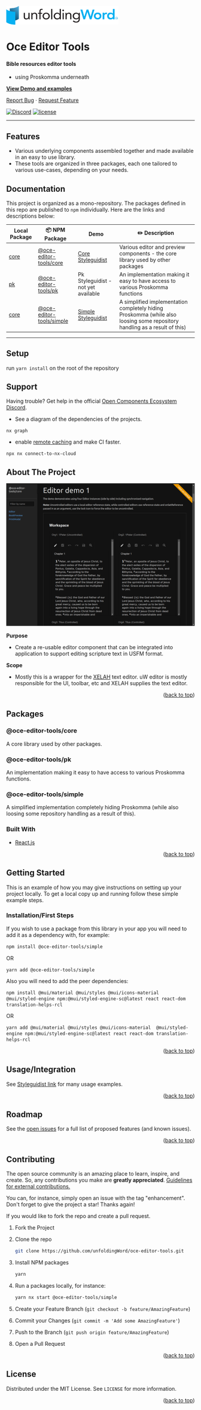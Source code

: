 <div id="top"></div>

<!-- PROJECT LOGO -->
<br />
  <a href="https://oce-editor-tools.netlify.app/">
    <img src="images/uW.png" alt="Logo" width="300" height="50">
  </a>

# Oce Editor Tools

#### Bible resources editor tools 
- using Proskomma underneath

<a href="https://oce-editor-tools.netlify.app/"><strong>View Demo and examples</strong></a>

<a href="https://github.com/unfoldingWord/oce-editor-tools/issues">Report Bug</a>
·
<a href="https://github.com/unfoldingWord/oce-editor-tools/issues">Request Feature</a>


<p>
<a href="https://opencomponents.io/component/unfoldingWord/findr" title="findr is part of the OCE"></a>
<a href="https://discord.com/channels/867746700390563850/867746700390563853" title="OCE discord server"><img src="https://img.shields.io/badge/Discord-%235865F2.svg?style=for-the-badge&amp;logo=discord&amp;logoColor=white" alt="Discord"></a>
<a href="https://github.com/unfoldingWord/findr/blob/HEAD/LICENSE"><img src="https://img.shields.io/badge/license-MIT-blue.svg?style=for-the-badge" alt="license"></a>
</p>

---

## Features

  - Various underlying components assembled together and made available in an easy to use library.
  - These tools are organized in three packages, each one tailored to various use-cases, depending on your needs.

## Documentation

This project is organized as a mono-repository. The packages defined in this repo are published to `npm` individually. Here are the links and descriptions below:

| Local Package | 📦 NPM Package | Demo | ✏️ Description |
| - | - | - | - |
| [core](./packages/core) | [@oce-editor-tools/core](https://npmjs.com/@oce-editor-tools/core)  | [Core Styleguidist](https://oce-editor-tools-core.netlify.app/) | Various editor and preview components - the core library used by other packages|
| [pk](./packages/pk) | [@oce-editor-tools/pk](https://npmjs.com/@oce-editor-tools/pk)  | Pk Styleguidist - not yet available | An implementation making it easy to have access to various Proskomma functions |
| [core](./packages/core) | [@oce-editor-tools/simple](https://npmjs.com/@oce-editor-tools/simple)  | [Simple Styleguidist](https://oce-editor-tools-core.netlify.app/) | A simplified implementation completely hiding Proskomma (while also loosing some repository handling as a result of this) |

---

## Setup

run `yarn install` on the root of the repository

## Support

Having trouble? Get help in the official [Open Components Ecosystem Discord](https://discord.com/channels/867746700390563850/1019675732324143205).


*  See a diagram of the dependencies of the projects.

  ```Shell
  nx graph  
  ```

*  enable [remote caching](https://nx.app) and make CI faster.
  ```Shell
  npx nx connect-to-nx-cloud
  ```


<!-- ABOUT THE PROJECT -->
## About The Project

![Product Name Screen Shot](./images/screenshot.png)


**Purpose**
- Create a re-usable editor component that can be integrated into application to support editing scripture text in USFM format.

**Scope**
- Mostly this is a wrapper for the [XELAH](https://github.com/xelahjs/xelah) text editor. uW editor is mostly responsible for the UI, toolbar, etc and XELAH supplies the text editor.

<p align="right">(<a href="#top">back to top</a>)</p>

## Packages

### @oce-editor-tools/core

A core library used by other packages.

### @oce-editor-tools/pk

An implementation making it easy to have access to various Proskomma functions.

### @oce-editor-tools/simple

A simplified implementation completely hiding Proskomma (while also loosing some repository handling as a result of this).


### Built With

* [React.js](https://reactjs.org/)

<p align="right">(<a href="#top">back to top</a>)</p>



<!-- GETTING STARTED -->
## Getting Started

This is an example of how you may give instructions on setting up your project locally.
To get a local copy up and running follow these simple example steps.


### Installation/First Steps

If you wish to use a package from this library in your app you will need to add it as a dependency with, for example:
```sh
npm install @oce-editor-tools/simple
```
OR
```shell
yarn add @oce-editor-tools/simple
```
Also you will need to add the peer dependencies:
```shell
npm install @mui/material @mui/styles @mui/icons-material  @mui/styled-engine npm:@mui/styled-engine-sc@latest react react-dom translation-helps-rcl
```
OR 
```shell
yarn add @mui/material @mui/styles @mui/icons-material  @mui/styled-engine npm:@mui/styled-engine-sc@latest react react-dom translation-helps-rcl
```
<p align="right">(<a href="#top">back to top</a>)</p>

<!-- USAGE EXAMPLES -->
## Usage/Integration

See [Styleguidist link](https://oce-editor-tools.netlify.app/) for many usage examples.

<p align="right">(<a href="#top">back to top</a>)</p>

<!-- ROADMAP -->
## Roadmap

See the [open issues](https://github.com/unfoldingWord/oce-editor-tools/issues) for a full list of proposed features (and known issues).

<p align="right">(<a href="#top">back to top</a>)</p>

<!-- CONTRIBUTING -->
## Contributing

The open source community is an amazing place to learn, inspire, and create. So, any contributions you make are **greatly appreciated**.  [Guidelines for external contributions.](https://forum.door43.org)

You can, for instance, simply open an issue with the tag "enhancement".
Don't forget to give the project a star! Thanks again!

If you would like to fork the repo and create a pull request.

1. Fork the Project
2. Clone the repo
   ```sh
   git clone https://github.com/unfoldingWord/oce-editor-tools.git
   ```
3. Install NPM packages
   ```sh
   yarn
   ```
4. Run a packages locally, for instance:
   ```sh
   yarn nx start @oce-editor-tools/simple
   ```

5. Create your Feature Branch (`git checkout -b feature/AmazingFeature`)
6. Commit your Changes (`git commit -m 'Add some AmazingFeature'`)
7. Push to the Branch (`git push origin feature/AmazingFeature`)
8. Open a Pull Request

<p align="right">(<a href="#top">back to top</a>)</p>

<!-- LICENSE -->
## License

Distributed under the MIT License. See `LICENSE` for more information.

<p align="right">(<a href="#top">back to top</a>)</p>


